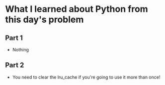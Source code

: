 # What I learned about Python from this day's problem
    
## Part 1
- Nothing    
## Part 2
- You need to clear the lru_cache if you're going to use it more than once!